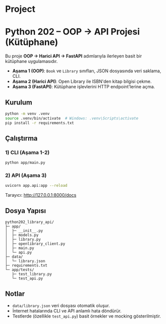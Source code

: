 # Project
# Python 202 – OOP → API Projesi (Kütüphane)

Bu proje **OOP → Harici API → FastAPI** adımlarıyla ilerleyen basit bir kütüphane uygulamasıdır.
- **Aşama 1 (OOP)**: `Book` ve `Library` sınıfları, JSON dosyasında veri saklama, CLI.
- **Aşama 2 (Harici API)**: Open Library ile ISBN'den kitap bilgisi çekme.
- **Aşama 3 (FastAPI)**: Kütüphane işlevlerini HTTP endpoint'lerine açma.

## Kurulum
```bash
python -m venv .venv
source .venv/bin/activate  # Windows: .venv\Scripts\activate
pip install -r requirements.txt
```

## Çalıştırma
### 1) CLI (Aşama 1-2)
```bash
python app/main.py
```

### 2) API (Aşama 3)
```bash
uvicorn app.api:app --reload
```
Tarayıcı: <http://127.0.0.1:8000/docs>

## Dosya Yapısı
```
python202_library_api/
├─ app/
│  ├─ __init__.py
│  ├─ models.py
│  ├─ library.py
│  ├─ openlibrary_client.py
│  ├─ main.py
│  └─ api.py
├─ data/
│  └─ library.json
├─ requirements.txt
└─ app/tests/
   ├─ test_library.py
   └─ test_api.py
```

## Notlar
- `data/library.json` veri dosyası otomatik oluşur.
- İnternet hatalarında CLI ve API anlamlı hata döndürür.
- Testlerde (özellikle `test_api.py`) basit örnekler ve mocking gösterilmiştir.
